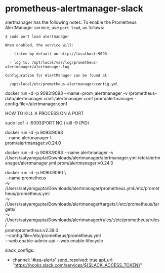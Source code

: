 # prometheus-alertmanager-slack

alertmanager has the following notes:
    To enable the Prometheus AlertManager service, use `port load`, as follows:
    
    $ sudo port load alertmanager
    
    When enabled, the service will:
    
      - listen by default on http://localhost:9093
    
      - log to: /opt/local/var/log/prometheus-alertmanager/alertmanager.log
    
    Configuration for AlertManager can be found at:
    
      /opt/local/etc/prometheus-alertmanager/config.yml


docker run -d -p 9093:9093 --name=prom_alertmanager -v /prometheus-data/alertmanager.conf:/alertmanager.conf prom/alertmanager -config.file=/alertmanager.conf

HOW TO KILL A PROCESS ON A PORT

sudo lsof -i :9093(PORT NO.)
kill -9 (PID)



docker run -d -p 9093:9093 \
--name alertmanager \                                 
prom/alertmanager:v0.24.0



docker run -d -p 9093:9093 --name alertmanager -v /Users/satyamgupta/Downloads/alertmanager/alertmanager.yml:/etc/alertmanager/alertmanager.yml prom/alertmanager:v0.24.0




docker run -d -p 9090:9090 \                                                           
--name prometheus \
-v /Users/satyamgupta/Downloads/alertmanager/prometheus.yml:/etc/prometheus/prometheus.yml \
-v /Users/satyamgupta/Downloads/alertmanager/targets/:/etc/prometheus/targets/ \
-v /Users/satyamgupta/Downloads/alertmanager/rules/:/etc/prometheus/rules/ \
prom/prometheus:v2.38.0 \
--config.file=/etc/prometheus/prometheus.yml \
--web.enable-admin-api --web.enable-lifecycle




  slack_configs:
  - channel: '#tea-alerts'
    send_resolved: true
    api_url: "https://hooks.slack.com/services/${SLACK_ACCESS_TOKEN}"
